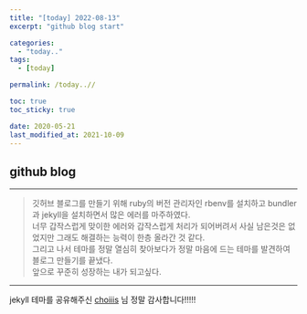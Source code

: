 ```yaml
---
title: "[today] 2022-08-13"
excerpt: "github blog start"

categories:
  - "today.."
tags:
  - [today]

permalink: /today..//

toc: true
toc_sticky: true

date: 2020-05-21
last_modified_at: 2021-10-09
---
```


## github blog
****
> 깃허브 블로그를 만들기 위해 ruby의 버전 관리자인 rbenv를 설치하고 bundler과 jekyll을 설치하면서 많은 에러를 마주하였다.\
> 너무 갑작스럽게 맞이한 에러와 갑작스럽게 처리가 되어버려서 사실 남은것은
> 없었지만 그래도 해결하는 능력이 한층 올라간 것 같다.\
> 그리고 나서 테마를 정말 열심히 찾아보다가 정말 마음에 드는 테마를 발견하여 블로그 만들기를 끝냈다.\
> 앞으로 꾸준히 성장하는 내가 되고싶다.

****


jekyll 테마를 공유해주신 [choiiis](https://github.com/choiiis/minimal-mistakes-choiiis-customized) 님 정말 감사합니다!!!!!
